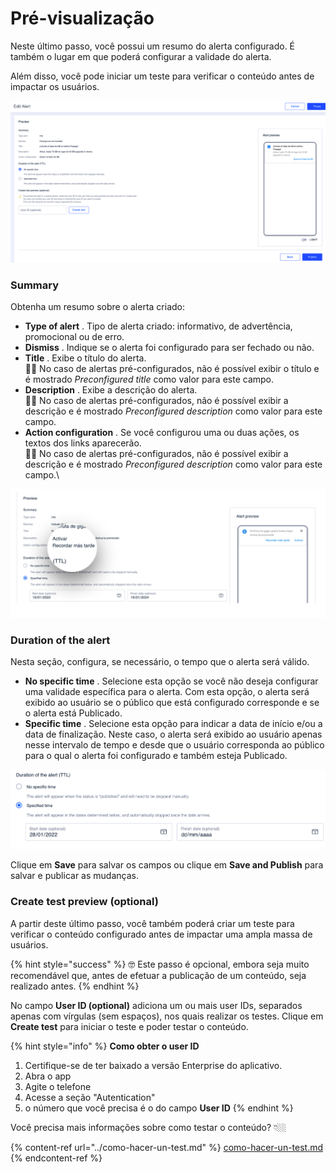 Pré\-visualização
==================

Neste último passo, você possui um resumo do alerta configurado. É também o lugar em que poderá configurar a validade do alerta.

Além disso, você pode iniciar um teste para verificar o conteúdo antes de impactar os usuários.

![](../.gitbook/assets/step4_alerts.png)

### Summary

Obtenha um resumo sobre o alerta criado:

* **Type of alert** . Tipo de alerta criado: informativo, de advertência, promocional ou de erro. 
* **Dismiss** . Indique se o alerta foi configurado para ser fechado ou não.
* **Title** . Exibe o título do alerta.   
  👋🏻 No caso de alertas pré\-configurados, não é possível exibir o título e é mostrado *Preconfigured title* como valor para este campo.
* **Description** . Exibe a descrição do alerta.  
  👋🏻 No caso de alertas pré\-configurados, não é possível exibir a descrição e é mostrado *Preconfigured description* como valor para este campo.
* **Action configuration** . Se você configurou uma ou duas ações, os textos dos links aparecerão.  
  👋🏻 No caso de alertas pré\-configurados, não é possível exibir a descrição e é mostrado *Preconfigured description* como valor para este campo.\\

![Exemplo de alerta com duas ações configuradas](../.gitbook/assets/Ejemplo_2Acciones.png)

### Duration of the alert

Nesta seção, configura, se necessário, o tempo que o alerta será válido.

* **No specific time** . Selecione esta opção se você não deseja configurar uma validade específica para o alerta. Com esta opção, o alerta será exibido ao usuário se o público que está configurado corresponde e se o alerta está Publicado.
* **Specific time** . Selecione esta opção para indicar a data de início e/ou a data de finalização. Neste caso, o alerta será exibido ao usuário apenas nesse intervalo de tempo e desde que o usuário corresponda ao público para o qual o alerta foi configurado e também esteja Publicado.

![](../.gitbook/assets/TTL.png)

Clique em **Save** para salvar os campos ou clique em **Save and Publish** para salvar e publicar as mudanças.

### Create test preview \(optional\)

A partir deste último passo, você também poderá criar um teste para verificar o conteúdo configurado antes de impactar uma ampla massa de usuários. 

\{% hint style="success" %\}
🤓 Este passo é opcional, embora seja muito recomendável que, antes de efetuar a publicação de um conteúdo, seja realizado antes.
\{% endhint %\}

No campo **User ID \(optional\)** adiciona um ou mais user IDs, separados apenas com vírgulas \(sem espaços\), nos quais realizar os testes. Clique em **Create test** para iniciar o teste e poder testar o conteúdo.

\{% hint style="info" %\}
**Como obter o user ID** 

1. Certifique\-se de ter baixado a versão Enterprise do aplicativo.
2. Abra o app
3. Agite o telefone
4. Acesse a seção "Autentication"
5. o número que você precisa é o do campo **User ID** \{% endhint %\}

Você precisa mais informações sobre como testar o conteúdo? 👇🏼

\{% content\-ref url="../como\-hacer\-un\-test.md" %\}
[como\-hacer\-un\-test.md](../como-hacer-un-test.md)
\{% endcontent\-ref %\}

